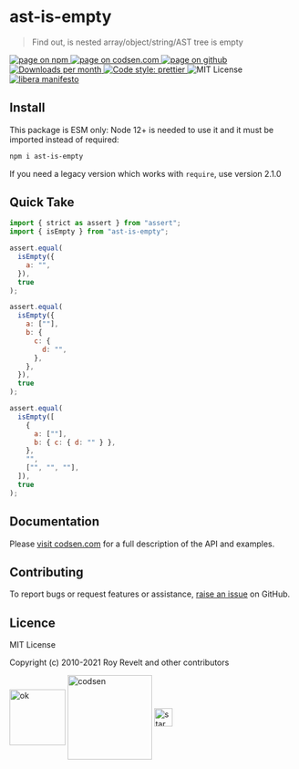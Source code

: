 # ast-is-empty

> Find out, is nested array/object/string/AST tree is empty

<div class="package-badges">
  <a href="https://www.npmjs.com/package/ast-is-empty" rel="nofollow noreferrer noopener">
    <img src="https://img.shields.io/badge/-npm-blue?style=flat-square" alt="page on npm">
  </a>
  <a href="https://codsen.com/os/ast-is-empty" rel="nofollow noreferrer noopener">
    <img src="https://img.shields.io/badge/-codsen-blue?style=flat-square" alt="page on codsen.com">
  </a>
  <a href="https://github.com/codsen/codsen/tree/main/packages/ast-is-empty" rel="nofollow noreferrer noopener">
    <img src="https://img.shields.io/badge/-github-blue?style=flat-square" alt="page on github">
  </a>
  <a href="https://npmcharts.com/compare/ast-is-empty?interval=30" rel="nofollow noreferrer noopener" target="_blank">
    <img src="https://img.shields.io/npm/dm/ast-is-empty.svg?style=flat-square" alt="Downloads per month">
  </a>
  <a href="https://prettier.io" rel="nofollow noreferrer noopener" target="_blank">
    <img src="https://img.shields.io/badge/code_style-prettier-brightgreen.svg?style=flat-square" alt="Code style: prettier">
  </a>
  <img src="https://img.shields.io/badge/licence-MIT-brightgreen.svg?style=flat-square" alt="MIT License">
  <a href="https://liberamanifesto.com" rel="nofollow noreferrer noopener" target="_blank">
    <img src="https://img.shields.io/badge/libera-manifesto-lightgrey.svg?style=flat-square" alt="libera manifesto">
  </a>
</div>

## Install

This package is ESM only: Node 12+ is needed to use it and it must be imported instead of required:

```bash
npm i ast-is-empty
```

If you need a legacy version which works with `require`, use version 2.1.0

## Quick Take

```js
import { strict as assert } from "assert";
import { isEmpty } from "ast-is-empty";

assert.equal(
  isEmpty({
    a: "",
  }),
  true
);

assert.equal(
  isEmpty({
    a: [""],
    b: {
      c: {
        d: "",
      },
    },
  }),
  true
);

assert.equal(
  isEmpty([
    {
      a: [""],
      b: { c: { d: "" } },
    },
    "",
    ["", "", ""],
  ]),
  true
);
```

## Documentation

Please [visit codsen.com](https://codsen.com/os/ast-is-empty/) for a full description of the API and examples.

## Contributing

To report bugs or request features or assistance, [raise an issue](https://github.com/codsen/codsen/issues/new/choose) on GitHub.

## Licence

MIT License

Copyright (c) 2010-2021 Roy Revelt and other contributors

<img src="https://codsen.com/images/png-codsen-ok.png" width="98" alt="ok" align="center"> <img src="https://codsen.com/images/png-codsen-1.png" width="148" alt="codsen" align="center"> <img src="https://codsen.com/images/png-codsen-star-small.png" width="32" alt="star" align="center">
